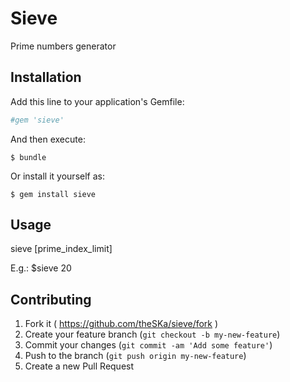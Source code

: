 # Sieve

Prime numbers generator

## Installation

Add this line to your application's Gemfile:

```ruby
#gem 'sieve'
```

And then execute:

    $ bundle

Or install it yourself as:

    $ gem install sieve

## Usage

sieve [prime_index_limit]

E.g.:
$sieve 20


## Contributing

1. Fork it ( https://github.com/theSKa/sieve/fork )
2. Create your feature branch (`git checkout -b my-new-feature`)
3. Commit your changes (`git commit -am 'Add some feature'`)
4. Push to the branch (`git push origin my-new-feature`)
5. Create a new Pull Request
